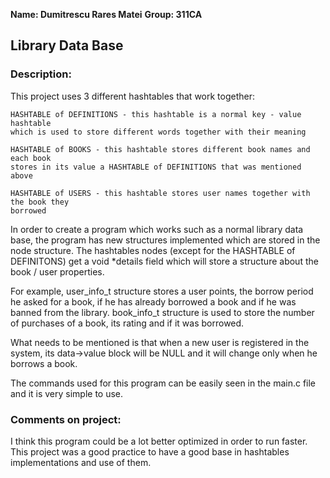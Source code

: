 **Name: Dumitrescu Rares Matei**
**Group: 311CA**

## Library Data Base

### Description:

This project uses 3 different hashtables that work together:

    HASHTABLE of DEFINITIONS - this hashtable is a normal key - value hashtable
    which is used to store different words together with their meaning

    HASHTABLE of BOOKS - this hashtable stores different book names and each book
    stores in its value a HASHTABLE of DEFINITIONS that was mentioned above

    HASHTABLE of USERS - this hashtable stores user names together with the book they 
    borrowed

In order to create a program which works such as a normal library data base, the program
has new structures implemented which are stored in the node structure. The hashtables nodes
(except for the HASHTABLE of DEFINITONS) get a void *details field which will store a 
structure about the book / user properties.

For example, user_info_t structure stores a user points, the borrow period he asked for a book,
if he has already borrowed a book and if he was banned from the library. book_info_t structure
is used to store the number of purchases of a book, its rating and if it was borrowed.

What needs to be mentioned is that when a new user is registered in the system, its data->value
block will be NULL and it will change only when he borrows a book.

The commands used for this program can be easily seen in the main.c file and it is very simple
to use.

### Comments on project:

I think this program could be a lot better optimized in order to run faster. This project
was a good practice to have a good base in hashtables implementations and use of them.
